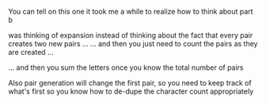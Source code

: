 
You can tell on this one it took me a while to realize how to think about part b

was thinking of expansion instead of thinking about the fact that every pair creates two new pairs ...
... and then you just need to count the pairs as they are created ...

... and then you sum the letters once you know the total number of pairs

Also pair generation will change the first pair, so you need to keep track of what's first so you
know how to de-dupe the character count appropriately


